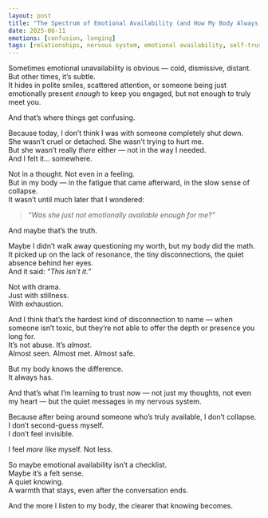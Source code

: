 ```yaml
---
layout: post
title: "The Spectrum of Emotional Availability (and How My Body Always Knows)"
date: 2025-06-11
emotions: [confusion, longing]
tags: [relationships, nervous system, emotional availability, self-trust, intuition]
---
```


Sometimes emotional unavailability is obvious — cold, dismissive, distant.  
But other times, it’s subtle.  
It hides in polite smiles, scattered attention, or someone being just emotionally present *enough* to keep you engaged, but not enough to truly meet you.

And that’s where things get confusing.

Because today, I don’t think I was with someone completely shut down.  
She wasn’t cruel or detached. She wasn’t trying to hurt me.  
But she wasn’t really *there* either — not in the way I needed.  
And I felt it… somewhere.

Not in a thought. Not even in a feeling.  
But in my body — in the fatigue that came afterward, in the slow sense of collapse.  
It wasn’t until much later that I wondered:  
> *“Was she just not emotionally available enough for me?”*

And maybe that’s the truth.

Maybe I didn’t walk away questioning my worth, but my body did the math.  
It picked up on the lack of resonance, the tiny disconnections, the quiet absence behind her eyes.  
And it said: *“This isn’t it.”*

Not with drama.  
Just with stillness.  
With exhaustion.

And I think that’s the hardest kind of disconnection to name — when someone isn’t toxic, but they’re not able to offer the depth or presence you long for.  
It’s not abuse. It’s *almost*.  
Almost seen. Almost met. Almost safe.

But my body knows the difference.  
It always has.

And that’s what I’m learning to trust now — not just my thoughts, not even my heart — but the quiet messages in my nervous system.

Because after being around someone who’s truly available, I don’t collapse.  
I don’t second-guess myself.  
I don’t feel invisible.

I feel *more* like myself. Not less.

So maybe emotional availability isn’t a checklist.  
Maybe it’s a felt sense.  
A quiet knowing.  
A warmth that stays, even after the conversation ends.

And the more I listen to my body, the clearer that knowing becomes.
